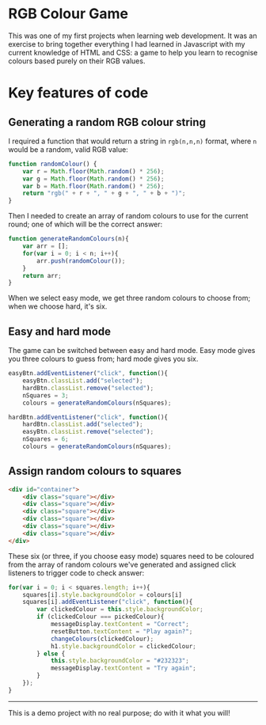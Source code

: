 # RGB Colour Game
This was one of my first projects when learning web development. It was an exercise to bring together everything I had learned in Javascript with my current knowledge of HTML and CSS: a game to help you learn to recognise colours based purely on their RGB values.

# Key features of code
## Generating a random RGB colour string
I required a function that would return a string in `rgb(n,n,n)` format, where `n` would be a random, valid RGB value:
```javascript
function randomColour() {
	var r = Math.floor(Math.random() * 256);
	var g = Math.floor(Math.random() * 256);
	var b = Math.floor(Math.random() * 256);
	return "rgb(" + r + ", " + g + ", " + b + ")";
}
```
Then I needed to create an array of random colours to use for the current round; one of which will be the correct answer:
```javascript
function generateRandomColours(n){
	var arr = [];
	for(var i = 0; i < n; i++){
		arr.push(randomColour());
	}
	return arr;
}
```
When we select easy mode, we get three random colours to choose from; when we choose hard, it's six.

## Easy and hard mode
The game can be switched between easy and hard mode. Easy mode gives you three colours to guess from; hard mode gives you six.
```javascript
easyBtn.addEventListener("click", function(){
	easyBtn.classList.add("selected");
	hardBtn.classList.remove("selected");
	nSquares = 3;
	colours = generateRandomColours(nSquares);
```
```javascript
hardBtn.addEventListener("click", function(){
	hardBtn.classList.add("selected");
	easyBtn.classList.remove("selected");
	nSquares = 6;
	colours = generateRandomColours(nSquares);
```
## Assign random colours to squares
```HTML
<div id="container">
	<div class="square"></div>
	<div class="square"></div>
	<div class="square"></div>
	<div class="square"></div>
	<div class="square"></div>
	<div class="square"></div>
</div>
```
These six (or three, if you choose easy mode) squares need to be coloured from the array of random colours we've generated and assigned click listeners to trigger code to check answer:
```javascript
for(var i = 0; i < squares.length; i++){
	squares[i].style.backgroundColor = colours[i]
	squares[i].addEventListener("click", function(){
		var clickedColour = this.style.backgroundColor;
		if (clickedColour === pickedColour){
			messageDisplay.textContent = "Correct";
			resetButton.textContent = "Play again?";
			changeColours(clickedColour);
			h1.style.backgroundColor = clickedColour;
		} else {
			this.style.backgroundColor = "#232323";
			messageDisplay.textContent = "Try again";
		}
	});
}
```
---
This is a demo project with no real purpose; do with it what you will!
